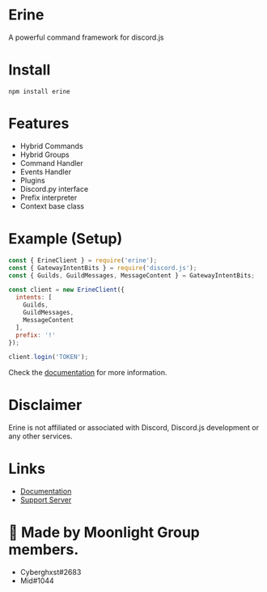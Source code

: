 # Erine
A powerful command framework for discord.js

# Install
```
npm install erine
```

# Features
- Hybrid Commands
- Hybrid Groups
- Command Handler
- Events Handler
- Plugins
- Discord.py interface
- Prefix interpreter
- Context base class

# Example (Setup)
```js
const { ErineClient } = require('erine');
const { GatewayIntentBits } = require('discord.js');
const { Guilds, GuildMessages, MessageContent } = GatewayIntentBits;

const client = new ErineClient({
  intents: [
    Guilds,
    GuildMessages,
    MessageContent
  ],
  prefix: '!'
});

client.login('TOKEN');
```
Check the [documentation](https://erine.cyberghxst.ga) for more information.

# Disclaimer
Erine is not affiliated or associated with Discord, Discord.js development or any other services.

# Links
- [Documentation](https://erine.cyberghxst.ga)
- [Support Server](https://discord.com/invite/PG7EFJQFWM)

# 🌙 Made by Moonlight Group members.
- Cyberghxst#2683
- Mid#1044
